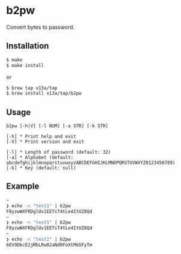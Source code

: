 # b2pw

Convert bytes to password.

## Installation

```sh
$ make
$ make install
```
or
```sh
$ brew tap x13a/tap
$ brew install x13a/tap/b2pw
```

## Usage

```text
b2pw [-h|V] [-l NUM] [-a STR] [-k STR]

[-h] * Print help and exit
[-V] * Print version and exit

[-l] * Length of password (default: 32)
[-a] * Alphabet (default: abcdefghijklmnopqrstuvwxyzABCDEFGHIJKLMNOPQRSTUVWXYZ0123456789)
[-k] * Key (default: null)
```

## Example

```sh
~
❯ echo -n "test1" | b2pw
F8yzwWXFRDglUv1EETsT4tLe4ItUZ8Qd
~
❯ echo -n "test1" | b2pw
F8yzwWXFRDglUv1EETsT4tLe4ItUZ8Qd
~
❯ echo -n "test2" | b2pw
6EV9DkcE2jMbLRw02aNdRFoXtMkGFyTm
```
